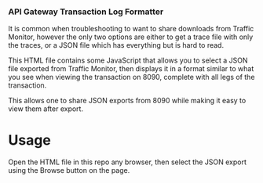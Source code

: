 ### API Gateway Transaction Log Formatter

It is common when troubleshooting to want to share downloads from Traffic
Monitor, however the only two options are either to get a trace file with
only the traces, or a JSON file which has everything but is hard to read.

This HTML file contains some JavaScript that allows you to select a JSON
file exported from Traffic Monitor, then displays it in a format similar
to what you see when viewing the transaction on 8090, complete with all
legs of the transaction.

This allows one to share JSON exports from 8090 while making it easy to 
view them after export.

# Usage

Open the HTML file in this repo any browser, then select the JSON export
using the Browse button on the page.
